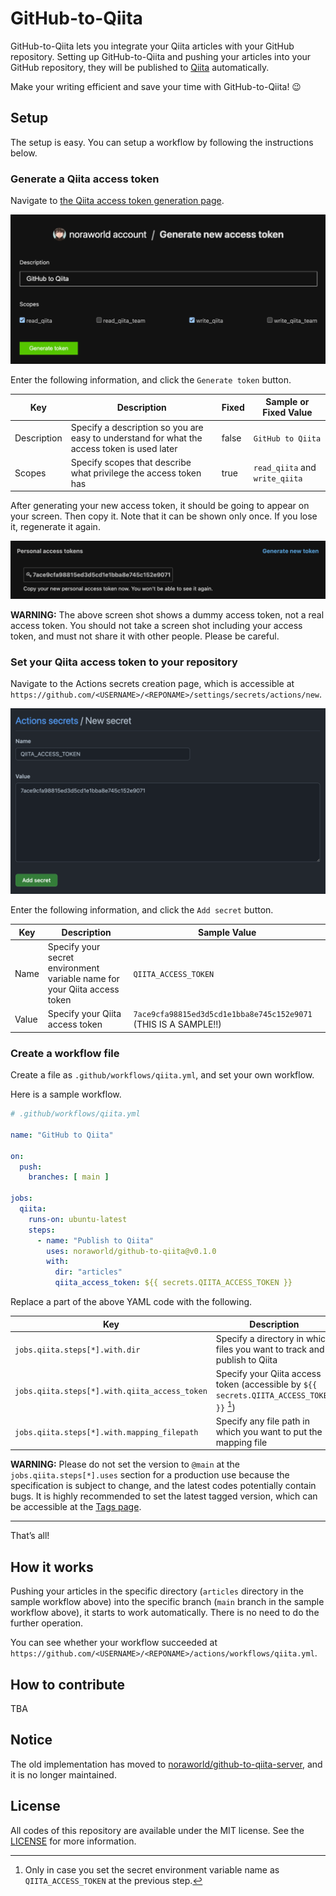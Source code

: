 # GitHub-to-Qiita
GitHub-to-Qiita lets you integrate your Qiita articles with your GitHub repository. Setting up GitHub-to-Qiita and pushing your articles into your GitHub repository, they will be published to [Qiita](https://qiita.com) automatically.

Make your writing efficient and save your time with GitHub-to-Qiita! 😉



## Setup
The setup is easy. You can setup a workflow by following the instructions below.

### Generate a Qiita access token
Navigate to [the Qiita access token generation page](https://qiita.com/settings/tokens/new).

![](screenshots/generate_qiita_access_token.png)

Enter the following information, and click the `Generate token` button.

| Key         | Description                                                                                 | Fixed | Sample or Fixed Value          |
| ----------- | ------------------------------------------------------------------------------------------- | ----- | ------------------------------ |
| Description | Specify a description so you are easy to understand for what the access token is used later | false | `GitHub to Qiita`              |
| Scopes      | Specify scopes that describe what privilege the access token has                            | true  | `read_qiita` and `write_qiita` |

After generating your new access token, it should be going to appear on your screen. Then copy it. Note that it can be shown only once. If you lose it, regenerate it again.

![](screenshots/qiita_access_token.png)

**WARNING:** The above screen shot shows a dummy access token, not a real access token. You should not take a screen shot including your access token, and must not share it with other people. Please be careful.

### Set your Qiita access token to your repository
Navigate to the Actions secrets creation page, which is accessible at `https://github.com/<USERNAME>/<REPONAME>/settings/secrets/actions/new`.

![](screenshots/actions_secrets.png)

Enter the following information, and click the `Add secret` button.

| Key   | Description                                                               | Sample Value                                                    |
| ----- | ------------------------------------------------------------------------- | --------------------------------------------------------------- |
| Name  | Specify your secret environment variable name for your Qiita access token | `QIITA_ACCESS_TOKEN`                                            |
| Value | Specify your Qiita access token                                           | `7ace9cfa98815ed3d5cd1e1bba8e745c152e9071` (THIS IS A SAMPLE!!) |

### Create a workflow file
Create a file as `.github/workflows/qiita.yml`, and set your own workflow.

Here is a sample workflow.

```yaml
# .github/workflows/qiita.yml

name: "GitHub to Qiita"

on:
  push:
    branches: [ main ]

jobs:
  qiita:
    runs-on: ubuntu-latest
    steps:
      - name: "Publish to Qiita"
        uses: noraworld/github-to-qiita@v0.1.0
        with:
          dir: "articles"
          qiita_access_token: ${{ secrets.QIITA_ACCESS_TOKEN }}
```

Replace a part of the above YAML code with the following.

| Key                                           | Description                                                                              | Required | Sample or Default Value             |
| --------------------------------------------- | ---------------------------------------------------------------------------------------- | -------- | ----------------------------------- |
| `jobs.qiita.steps[*].with.dir`                | Specify a directory in which files you want to track and publish to Qiita                | true     | `articles`                          |
| `jobs.qiita.steps[*].with.qiita_access_token` | Specify your Qiita access token (accessible by `${{ secrets.QIITA_ACCESS_TOKEN }}` [^1]) | true     | `${{ secrets.QIITA_ACCESS_TOKEN }}` |
| `jobs.qiita.steps[*].with.mapping_filepath`   | Specify any file path in which you want to put the mapping file                          | false    | `mapping.txt`                       |

[^1]: Only in case you set the secret environment variable name as `QIITA_ACCESS_TOKEN` at the previous step.

**WARNING:** Please do not set the version to `@main` at the `jobs.qiita.steps[*].uses` section for a production use because the specification is subject to change, and the latest codes potentially contain bugs. It is highly recommended to set the latest tagged version, which can be accessible at the [Tags page](/../../tags).

---

That’s all!



## How it works
Pushing your articles in the specific directory (`articles` directory in the sample workflow above) into the specific branch (`main` branch in the sample workflow above), it starts to work automatically. There is no need to do the further operation.

You can see whether your workflow succeeded at `https://github.com/<USERNAME>/<REPONAME>/actions/workflows/qiita.yml`.



## How to contribute
TBA



## Notice
The old implementation has moved to [noraworld/github-to-qiita-server](https://github.com/noraworld/github-to-qiita-server), and it is no longer maintained.



## License
All codes of this repository are available under the MIT license. See the [LICENSE](/LICENSE) for more information.
